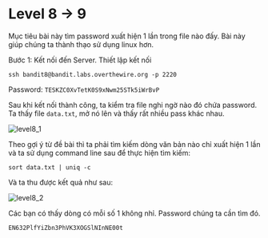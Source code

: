 # Level 8 -> 9
Mục tiêu bài này tìm password xuất hiện 1 lần trong file nào đấy. Bài này giúp chúng ta thành thạo sử dụng linux hơn.

Bước 1: Kết nối đến Server.
Thiết lập kết nối

```ssh bandit8@bandit.labs.overthewire.org -p 2220```

Password: ``TESKZC0XvTetK0S9xNwm25STk5iWrBvP``

Sau khi kết nối thành công, ta kiểm tra file nghi ngờ nào đó chứa password. Ta thấy file ``data.txt``, mở nó lên và thấy rất nhiều pass khác nhau.

![level8_1](image/level8_1.png)

Theo gợi ý từ đề bài thì ta phải tìm kiếm dòng văn bản nào chỉ xuất hiện 1 lần và ta sử dụng command line sau để thực hiện tìm kiếm:

``sort data.txt | uniq -c``

Và ta thu được kết quả như sau:

![level8_2](image/level8_2.png)

Các bạn có thấy dòng có mỗi số 1 không nhỉ. Password chúng ta cần tìm đó.

```EN632PlfYiZbn3PhVK3XOGSlNInNE00t```
